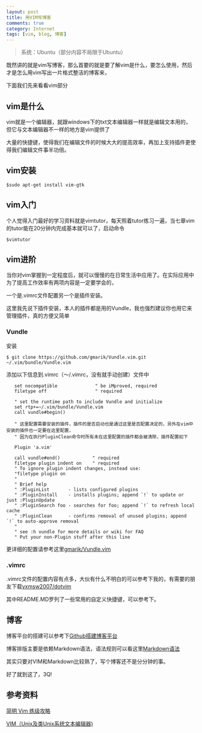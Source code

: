 ```yaml
---
layout: post
title: 用VIM写博客
comments: true
category: Internet
tags: [vim, blog, 博客]
---
```


>   系统：Ubuntu（部分内容不局限于Ubuntu）

既然讲的就是vim写博客，那么首要的就是要了解vim是什么，要怎么使用，然后才是怎么用vim写出一片格式整洁的博客来，

下面我们先来看看vim部分

## vim是什么

vim就是一个编辑器，就跟windows下的txt文本编辑器一样就是编辑文本用的，但它与文本编辑器不一样的地方是vim提供了

大量的快捷键，使得我们在编辑文件的时候大大的提高效率，再加上支持插件更使得我们编辑文件事半功倍。

## vim安装

    $sudo apt-get install vim-gtk

## vim入门

个人觉得入门最好的学习资料就是vimtutor，每天照着tutor练习一遍，当七章vim的tutor能在20分钟内完成基本就可以了，启动命令

    $vimtutor

## vim进阶

当你对vim掌握到一定程度后，就可以慢慢的在日常生活中应用了。在实际应用中为了提高工作效率有两项内容是一定要学会的，

一个是.vimrc文件配置另一个是插件安装。

这里我先说下插件安装，本人的插件都是用的Vundle，我也强烈建议你也用它来管理插件，真的方便又简单

### Vundle

安装

    $ git clone https://github.com/gmarik/Vundle.vim.git ~/.vim/bundle/Vundle.vim

添加以下信息到.vimrc（～/.vimrc，没有就手动创建）文件中

```vim
   set nocompatible              " be iMproved, required
   filetype off                  " required

   " set the runtime path to include Vundle and initialize
   set rtp+=~/.vim/bundle/Vundle.vim
   call vundle#begin()

   " 这里配置需要安装的插件，插件的是否启动也是通过这里是否配置决定的，另外在vim中安装的插件也一定要在这里配置，
   " 因为在执行PluginClean命令时所有未在这里配置的插件都会被清除，插件配置如下

   Plugin 'a.vim'

   call vundle#end()            " required
   filetype plugin indent on    " required
   " To ignore plugin indent changes, instead use:
   "filetype plugin on
   "
   " Brief help
   " :PluginList       - lists configured plugins
   " :PluginInstall    - installs plugins; append `!` to update or just :PluginUpdate
   " :PluginSearch foo - searches for foo; append `!` to refresh local cache
   " :PluginClean      - confirms removal of unused plugins; append `!` to auto-approve removal
   "
   " see :h vundle for more details or wiki for FAQ
   " Put your non-Plugin stuff after this line
```

更详细的配置请参考这里[gmarik/Vundle.vim](https://github.com/gmarik/Vundle.vim)

### .vimrc

.vimrc文件的配置内容有点多，大伙有什么不明白的可以参考下我的，有需要的朋友下载[yxmsw2007/dotvim](https://github.com/yxmsw2007/dotvim)

其中README.MD罗列了一些常用的自定义快捷键，可以参考下。

## 博客

博客平台的搭建可以参考下[Github搭建博客平台](http://yxmblog.com/internet/2015/04/04/build-github-blog-platform.html)

博客排版主要是依赖Markdown语法，语法规则可以看这里[Markdown语法](http://yxmblog.com/internet/2015/04/04/build-github-blog-platform.html#40802)

其实只要对VIM和Markdown比较熟了，写个博客还不是分分钟的事。

好了就到这了，3Q!

## 参考资料

[简明 Vim 练级攻略](http://coolshell.cn/articles/5426.html)

[VIM（Unix及类Unix系统文本编辑器)](http://baike.baidu.com/link?url=yvwNM1yWXr1BIEiV5LgOY9_WT5EUL995wJrybJbksyrDI0KPVOkmGk96cISHsMFnhwuuewhHgMt7YrnQap3PlyW2trxbIchJ6n7CkBjPxX3#1)
